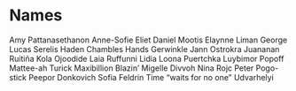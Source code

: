 # Names

Amy Pattanasethanon
Anne-Sofie Eliet
Daniel Mootis
Elaynne Liman
George Lucas Serelis
Haden Chambles
Hands Gerwinkle
Jann Ostrokra
Juananan Ruitiña
Kola Ojoodide
Laia Ruffunni
Lidia Loona Puertchka
Luybimor Popoff
Mattee-ah Turick
Maxibillion Blazin’
Migelle Divvoh
Nina Rojc
Peter Pogo-stick
Peepor Donkovich
Sofia Feldrin
Time “waits for no one” Udvarhelyi

